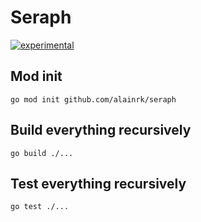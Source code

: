 # Seraph
[![experimental](http://badges.github.io/stability-badges/dist/experimental.svg)](http://github.com/badges/stability-badges)

<!-- [![YourActionName Actions Status](https://github.com/alainrk/seraph/workflows/Go/badge.svg)](https://github.com/alainrk/seraph/actions) -->

## Mod init
```
go mod init github.com/alainrk/seraph
```

## Build everything recursively
```
go build ./...
```

## Test everything recursively
```
go test ./...
```
